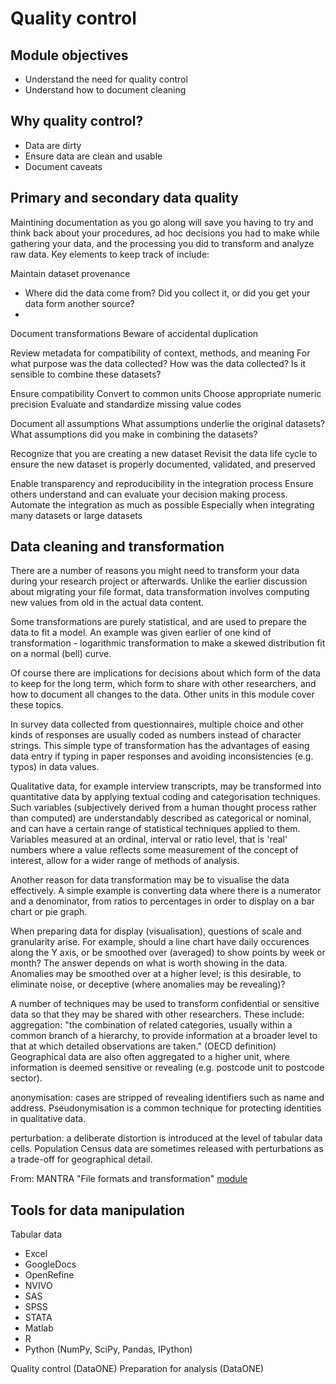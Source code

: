 # Quality control
## Module objectives
- Understand the need for quality control
- Understand how to document cleaning 

## Why quality control?
- Data are dirty
- Ensure data are clean and usable
- Document caveats

## Primary and secondary data quality

Maintining documentation as you go along will save you having to try and think back about your procedures, ad hoc decisions you had to make while gathering your data, and the processing you did to transform and analyze raw data. Key elements to keep track of include:

Maintain dataset provenance
- Where did the data come from? Did you collect it, or did you get your data form another source?
- 



Document transformations
Beware of accidental duplication

Review metadata for compatibility of context, methods, and meaning
For what purpose was the data collected?
How was the data collected?
Is it sensible to combine these datasets?


Ensure compatibility
Convert to common units
Choose appropriate numeric precision
Evaluate and standardize missing value codes

Document all assumptions
What assumptions underlie the original datasets?
What assumptions did you make in combining the datasets?


Recognize that you are creating a new dataset
Revisit the data life cycle to ensure the new dataset is properly documented, validated, and preserved


Enable transparency and reproducibility in the integration process
Ensure others understand and can evaluate your decision making process.
Automate the integration as much as possible
Especially when integrating many datasets or large datasets

## Data cleaning and transformation
There are a number of reasons you might need to transform your data during your research project or afterwards. Unlike the earlier discussion about migrating your file format, data transformation involves computing new values from old in the actual data content.

Some transformations are purely statistical, and are used to prepare the data to fit a model. An example was given earlier of one kind of transformation - logarithmic transformation to make a skewed distribution fit on a normal (bell) curve.

Of course there are implications for decisions about which form of the data to keep for the long term, which form to share with other researchers, and how to document all changes to the data. Other units in this module cover these topics.

In survey data collected from questionnaires, multiple choice and other kinds of responses are usually coded as numbers instead of character strings. This simple type of transformation has the advantages of easing data entry if typing in paper responses and avoiding inconsistencies (e.g. typos) in data values.

Qualitative data, for example interview transcripts, may be transformed into quantitative data by applying textual coding and categorisation techniques. Such variables (subjectively derived from a human thought process rather than computed) are understandably described as categorical or nominal, and can have a certain range of statistical techniques applied to them. Variables measured at an ordinal, interval or ratio level, that is 'real' numbers where a value reflects some measurement of the concept of interest, allow for a wider range of methods of analysis.

Another reason for data transformation may be to visualise the data effectively. A simple example is converting data where there is a numerator and a denominator, from ratios to percentages in order to display on a bar chart or pie graph. 

When preparing data for display (visualisation), questions of scale and granularity arise. For example, should a line chart have daily occurences along the Y axis, or be smoothed over (averaged) to show points by week or month? The answer depends on what is worth showing in the data. Anomalies may be smoothed over at a higher level; is this desirable, to eliminate noise, or deceptive (where anomalies may be revealing)?

A number of techniques may be used to transform confidential or sensitive data so that they may be shared with other researchers. These include:
aggregation: "the combination of related categories, usually within a common branch of a hierarchy, to provide information at a broader level to that at which detailed observations are taken." (OECD definition) Geographical data are also often aggregated to a higher unit, where information is deemed sensitive or revealing (e.g. postcode unit to postcode sector).

anonymisation: cases are stripped of revealing identifiers such as name and address. Pseudonymisation is a common technique for protecting identities in qualitative data.

perturbation: a deliberate distortion is introduced at the level of tabular data cells. Population Census data are sometimes released with perturbations as a trade-off for geographical detail.

From: MANTRA "File formats and transformation" [module](http://mantra.edina.ac.uk/fileformatandtransformation/)


## Tools for data manipulation
Tabular data

- Excel
- GoogleDocs
- OpenRefine
- NVIVO
- SAS
- SPSS
- STATA
- Matlab
- R
- Python (NumPy, SciPy, Pandas, IPython)

Quality control (DataONE)
Preparation for analysis (DataONE)